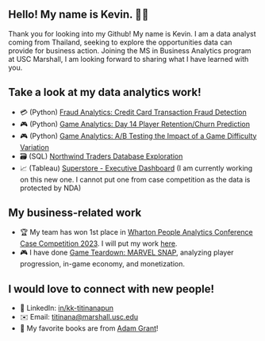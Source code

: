 ## Hello! My name is Kevin. 👋🏼

Thank you for looking into my Github! My name is Kevin. I am a data analyst coming from Thailand, seeking to explore the opportunities data can provide for business action. Joining the MS in Business Analytics program at USC Marshall, I am looking forward to sharing what I have learned with you.

## Take a look at my data analytics work!

- 💳 (Python) [Fraud Analytics: Credit Card Transaction Fraud Detection](https://github.com/kk-chaiyapuk/Fraud_Detection_Credit_Card_Transaction)
- 🎮 (Python) [Game Analytics: Day 14 Player Retention/Churn Prediction](https://github.com/kk-chaiyapuk/Game_Analytics_D14_Retention_Prediction)
- 🎮 (Python) [Game Analytics: A/B Testing the Impact of a Game Difficulty Variation](https://github.com/kk-chaiyapuk/Game_Analytics_AB_Test_Difficulty_Effect)
- 🗃️ (SQL) [Northwind Traders Database Exploration](https://github.com/kk-chaiyapuk/SQL-Northwind_Traders_Database)
- 📈 (Tableau) [Superstore - Executive Dashboard](https://public.tableau.com/app/profile/chaiyapuk.kk.titinanapun/viz/Superstore-ExecutiveDashboard_17047628662920/Overview-Profit) (I am currently working on this new one. I cannot put one from case competition as the data is protected by NDA)

## My business-related work
- 🏆 My team has won 1st place in [Wharton People Analytics Conference Case Competition 2023](https://www.youtube.com/watch?v=knH6NrAmbPM). I will put my work [here](https://github.com/kk-chaiyapuk/Wharton_People_Analytics_Case_Competition_2023).
- 🎮 I have done [Game Teardown: MARVEL SNAP](https://www.linkedin.com/in/kk-titinanapun/details/projects/1635546520031/single-media-viewer), analyzing player progression, in-game economy, and monetization. 

## I would love to connect with new people!

- 👔 LinkedIn: [in/kk-titinanapun](https://www.linkedin.com/in/kk-titinanapun)
- ✉️ Email: titinana@marshall.usc.edu
- 📖 My favorite books are from [Adam Grant](https://adamgrant.net/book/think-again/)!
